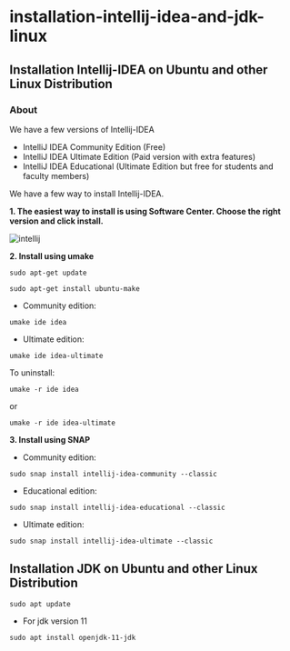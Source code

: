 # installation-intellij-idea-and-jdk-linux

## Installation Intellij-IDEA on Ubuntu and other Linux Distribution
### About 
We have a few versions of Intellij-IDEA
* IntelliJ IDEA Community Edition (Free)
* IntelliJ IDEA Ultimate Edition (Paid version with extra features)
* IntelliJ IDEA Educational (Ultimate Edition but free for students and faculty members)

We have a few way to install Intellij-IDEA.

**1. The easiest way to install is using Software Center. Choose the right version and click install.**

![intellij](https://user-images.githubusercontent.com/37801354/149545931-593af621-7d15-48f7-88a9-da76e94b90b3.jpg)

**2. Install using umake**
```
sudo apt-get update
```
```
sudo apt-get install ubuntu-make
```
* Community edition:
```
umake ide idea
```
* Ultimate edition:
```
umake ide idea-ultimate
```
To uninstall:
```
umake -r ide idea
```
or
```
umake -r ide idea-ultimate
```

**3. Install using SNAP**
* Community edition:
```
sudo snap install intellij-idea-community --classic
```
* Educational edition:
```
sudo snap install intellij-idea-educational --classic
```
* Ultimate edition:
```
sudo snap install intellij-idea-ultimate --classic
```

## Installation JDK on Ubuntu and other Linux Distribution
```
sudo apt update
```
* For jdk version 11
```
sudo apt install openjdk-11-jdk
```
